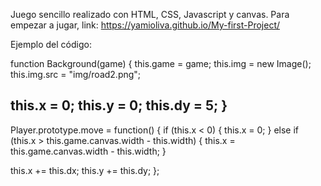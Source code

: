 Juego sencillo realizado con HTML, CSS, Javascript y canvas.
Para empezar a jugar, link: https://yamioliva.github.io/My-first-Project/ 

Ejemplo del código:

function Background(game) {
  this.game = game;
  this.img = new Image();
  this.img.src = "img/road2.png";

  this.x = 0;
  this.y = 0;
  this.dy = 5;
}
----------------------------------------------------------------------------------------------------------------------------
Player.prototype.move = function() {
  if (this.x < 0) {
    this.x = 0;
  } else if (this.x > this.game.canvas.width - this.width) {
    this.x = this.game.canvas.width - this.width;
  }

  this.x += this.dx;
  this.y += this.dy;
};
